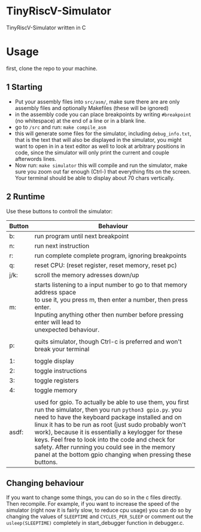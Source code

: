 # TinyRiscV-Simulator
TinyRiscV-Simulator written in C

# Usage
first, clone the repo to your machine.

## 1 Starting
- Put your assembly files into `src/asm/`, make sure there are are only assembly files and optionally Makefiles (these will be ignored)
- in the assembly code you can place breakpoints by writing `#breakpoint` (no whitespace) at the end of a line or in a blank line.
- go to `/src` and run: `make compile_asm`
- this will generate some files for the simulator, including `debug_info.txt`, that is the text that will also be displayed in the simulator, you might want to open in in a text editor as well to look at arbitrary positions in code, since the simulator will only print the current and couple afterwords lines.
- Now run: `make simulator`
  this will compile and run the simulator, make sure you zoom out far enough (Ctrl-) that everything fits on the screen. Your terminal should be able to display about 70 chars vertically.

## 2 Runtime
Use these buttons to controll the simulator:

| Button | Behaviour                       |
| ------ | -------------------------------------------------------------------------------------------------------------------------------------------------------------------------------------------------------------------------------------------------------------------------------------------------------------------------------------------------------------------------------------------------------------------------------------------------------- |
| b:     | run program until next breakpoint                                                                                                                                                                                                                                                                                                                                                                                                                        |
| n:     | run next instruction                                                                                                                                                                                                                                                                                                                                                                                                                                     |
| r:     | run complete complete program, ignoring breakpoints   |  
| q:     | reset CPU: (reset register, reset memory, reset pc)                                                                                                                                                                                                                                                                                                                                                                                                      |
| j/k:   | scroll the memory adresses down/up                                                                                                                                                                                                                                                                                                                                                                                                                       |
| m:     | starts listening to a input number to go to that memory address space<br>to use it, you press m, then enter a number, then press enter.<br>Inputing anything other then number before pressing enter will lead to <br>unexpected behaviour.                                                                                                                                                                                                              |
|        |                                                                                                                                                                                                                                                                                                                                                                                                                                                          |
| p:     | quits simulator, though Ctrl-c is preferred and won't break your terminal                                                                                                                                                                                                                                                                                                                                                                                |
|        |                                                                                                                                                                                                                                                                                                                                                                                                                                                          |
| 1:     | toggle display                                                                                                                                                                                                                                                                                                                                                                                                                                           |
| 2:     | toggle instructions                                                                                                                                                                                                                                                                                                                                                                                                                                      |
| 3:     | toggle registers                                                                                                                                                                                                                                                                                                                                                                                                                                         |
| 4:     | toggle memory                                                                                                                                                                                                                                                                                                                                                                                                                                            |
|        |                                                                                                                                                                                                                                                                                                                                                                                                                                                          |
| asdf:  | used for gpio. To actually be able to use them, you first run the simulator, then you run `python3 gpio.py`. you need to have the keyboard package installed and on linux it has to be run as root (just sudo probably won't work), because it is essentially a keylogger for these keys. Feel free to look into the code and check for safety. After running you could see in the memory panel at the bottom gpio changing when pressing these buttons. |



## Changing behaviour
If you want to change some things, you can do so in the c files directly. Then recompile.
For example, if you want to increase the speed of the simulator (right now it is fairly slow,
to reduce cpu usage) you can do so by changing the values of `SLEEPTIME` and `CYCLES_PER_SLEEP`
or comment out the `usleep(SLEEPTIME)` completely in start_debugger function in debugger.c.
